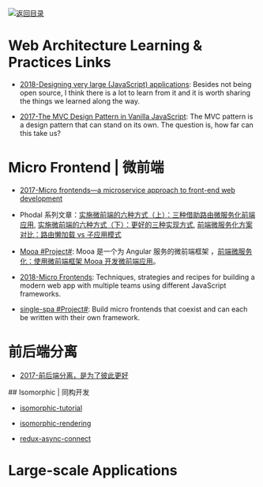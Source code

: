 [![返回目录](https://user-images.githubusercontent.com/5803001/38079637-ff0abcf0-3371-11e8-9b76-ad651620afc7.jpg)](https://github.com/wxyyxc1992/Awesome-Links)

# Web Architecture Learning & Practices Links

- [2018-Designing very large (JavaScript) applications](https://medium.com/@cramforce/designing-very-large-javascript-applications-6e013a3291a3): Besides not being open source, I think there is a lot to learn from it and it is worth sharing the things we learned along the way.

* [2017-The MVC Design Pattern in Vanilla JavaScript](https://www.sitepoint.com/mvc-design-pattern-javascript/): The MVC pattern is a design pattern that can stand on its own. The question is, how far can this take us?

# Micro Frontend | 微前端

- [2017-Micro frontends—a microservice approach to front-end web development](https://parg.co/bI7)

- Phodal 系列文章：[实施微前端的六种方式（上）：三种借助路由微服务化前端应用](https://www.phodal.com/blog/implement-microfrontend-apply-route-change/), [实施微前端的六种方式（下）：更好的三种实现方式](https://parg.co/o3W), [前端微服务化方案对比：路由懒加载 vs 子应用模式](https://parg.co/o3g)

- [Mooa #Project#](https://github.com/phodal/mooa): Mooa 是一个为 Angular 服务的微前端框架 ，[前端微服务化：使用微前端框架 Mooa 开发微前端应用](https://parg.co/o3F)。

- [2018-Micro Frontends](https://micro-frontends.org/): Techniques, strategies and recipes for building a modern web app with multiple teams using different JavaScript frameworks.

- [single-spa #Project#](https://single-spa.js.org/docs/getting-started-overview.html): Build micro frontends that coexist and can each be written with their own framework.

# 前后端分离

- [2017-前后端分离，是为了彼此更好](https://parg.co/bwq)

## Isomorphic | 同构开发

- [isomorphic-tutorial](https://github.com/spikebrehm/isomorphic-tutorial)

- [isomorphic-rendering](https://medium.com/@oleg008/isomorphic-rendering-d3e39c3ed073#.6ghei4r1l)

- [redux-async-connect](https://github.com/Rezonans/redux-async-connect)

# Large-scale Applications


